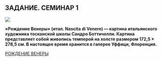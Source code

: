 ## ЗАДАНИЕ. СЕМИНАР 1

![](https://www.love2beauty.ru/images/stories/articles/_New-season-Light-ripples.jpg)

__«Рождение Венеры» (итал. Nascita di Venere) — картина итальянского художника тосканской школы Сандро Боттичелли. Картина представляет собой живопись темперой на холсте размером 172,5 × 278,5 см. В настоящее время хранится в галерее Уффици, Флоренция.__

[РОЖДЕНИЕ ВЕНЕРЫ](https://ru.wikipedia.org/wiki/%D0%A0%D0%BE%D0%B6%D0%B4%D0%B5%D0%BD%D0%B8%D0%B5_%D0%92%D0%B5%D0%BD%D0%B5%D1%80%D1%8B_(%D0%BA%D0%B0%D1%80%D1%82%D0%B8%D0%BD%D0%B0_%D0%91%D0%BE%D1%82%D1%82%D0%B8%D1%87%D0%B5%D0%BB%D0%BB%D0%B8))
